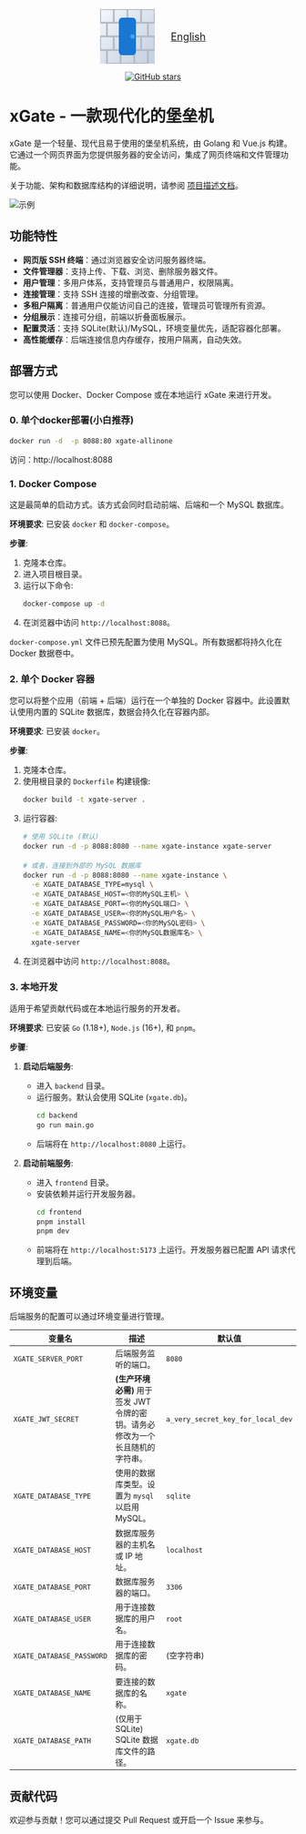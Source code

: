 <!-- xGate Logo + English Readme Link -->
<p align="center">
  <img src="frontend/public/xgate.svg" alt="xGate Logo" width="96" height="96" style="vertical-align:middle;">
  <a href="./readme_en.md" style="margin-left:24px; vertical-align:middle; font-size:18px;">English</a>
</p>

<p align="center">
  <a href="https://github.com/ipowerink/xgate-allinone/stargazers">
    <img src="https://img.shields.io/github/stars/ipowerink/xgate-allinone?style=social" alt="GitHub stars" />
  </a>
</p>

# xGate - 一款现代化的堡垒机

xGate 是一个轻量、现代且易于使用的堡垒机系统，由 Golang 和 Vue.js 构建。它通过一个网页界面为您提供服务器的安全访问，集成了网页终端和文件管理功能。

关于功能、架构和数据库结构的详细说明，请参阅 [项目描述文档](./doc/description.md)。

![示例](img/feature.png)

## 功能特性

- **网页版 SSH 终端**：通过浏览器安全访问服务器终端。
- **文件管理器**：支持上传、下载、浏览、删除服务器文件。
- **用户管理**：多用户体系，支持管理员与普通用户，权限隔离。
- **连接管理**：支持 SSH 连接的增删改查、分组管理。
- **多租户隔离**：普通用户仅能访问自己的连接，管理员可管理所有资源。
- **分组展示**：连接可分组，前端以折叠面板展示。
- **配置灵活**：支持 SQLite(默认)/MySQL，环境变量优先，适配容器化部署。
- **高性能缓存**：后端连接信息内存缓存，按用户隔离，自动失效。


## 部署方式

您可以使用 Docker、Docker Compose 或在本地运行 xGate 来进行开发。

### 0. 单个docker部署(小白推荐)
``` bash
docker run -d  -p 8088:80 xgate-allinone
```
访问：http://localhost:8088


### 1. Docker Compose 

这是最简单的启动方式。该方式会同时启动前端、后端和一个 MySQL 数据库。

**环境要求**: 已安装 `docker` 和 `docker-compose`。

**步骤**:
1. 克隆本仓库。
2. 进入项目根目录。
3. 运行以下命令:
   ```bash
   docker-compose up -d
   ```
4. 在浏览器中访问 `http://localhost:8088`。

`docker-compose.yml` 文件已预先配置为使用 MySQL。所有数据都将持久化在 Docker 数据卷中。

### 2. 单个 Docker 容器

您可以将整个应用（前端 + 后端）运行在一个单独的 Docker 容器中。此设置默认使用内置的 SQLite 数据库，数据会持久化在容器内部。

**环境要求**: 已安装 `docker`。

**步骤**:
1. 克隆本仓库。
2. 使用根目录的 `Dockerfile` 构建镜像:
   ```bash
   docker build -t xgate-server .
   ```
3. 运行容器:
   ```bash
   # 使用 SQLite (默认)
   docker run -d -p 8088:8080 --name xgate-instance xgate-server

   # 或者，连接到外部的 MySQL 数据库
   docker run -d -p 8088:8080 --name xgate-instance \
     -e XGATE_DATABASE_TYPE=mysql \
     -e XGATE_DATABASE_HOST=<你的MySQL主机> \
     -e XGATE_DATABASE_PORT=<你的MySQL端口> \
     -e XGATE_DATABASE_USER=<你的MySQL用户名> \
     -e XGATE_DATABASE_PASSWORD=<你的MySQL密码> \
     -e XGATE_DATABASE_NAME=<你的MySQL数据库名> \
     xgate-server
   ```
4. 在浏览器中访问 `http://localhost:8088`。

### 3. 本地开发

适用于希望贡献代码或在本地运行服务的开发者。

**环境要求**: 已安装 `Go` (1.18+), `Node.js` (16+), 和 `pnpm`。

**步骤**:
1. **启动后端服务**:
   - 进入 `backend` 目录。
   - 运行服务。默认会使用 SQLite (`xgate.db`)。
     ```bash
     cd backend
     go run main.go
     ```
   - 后端将在 `http://localhost:8080` 上运行。

2. **启动前端服务**:
   - 进入 `frontend` 目录。
   - 安装依赖并运行开发服务器。
     ```bash
     cd frontend
     pnpm install
     pnpm dev
     ```
   - 前端将在 `http://localhost:5173` 上运行。开发服务器已配置 API 请求代理到后端。

## 环境变量

后端服务的配置可以通过环境变量进行管理。

| 变量名                   | 描述                                                                | 默认值                             |
| ------------------------ | ------------------------------------------------------------------- | ---------------------------------- |
| `XGATE_SERVER_PORT`       | 后端服务监听的端口。                                                | `8080`                             |
| `XGATE_JWT_SECRET`        | **(生产环境必需)** 用于签发 JWT 令牌的密钥。请务必修改为一个长且随机的字符串。 | `a_very_secret_key_for_local_dev`  |
| `XGATE_DATABASE_TYPE`     | 使用的数据库类型。设置为 `mysql` 以启用 MySQL。                     | `sqlite`                           |
| `XGATE_DATABASE_HOST`     | 数据库服务器的主机名或 IP 地址。                                    | `localhost`                        |
| `XGATE_DATABASE_PORT`     | 数据库服务器的端口。                                                | `3306`                             |
| `XGATE_DATABASE_USER`     | 用于连接数据库的用户名。                                            | `root`                             |
| `XGATE_DATABASE_PASSWORD` | 用于连接数据库的密码。                                              | (空字符串)                         |
| `XGATE_DATABASE_NAME`     | 要连接的数据库的名称。                                              | `xgate`                             |
| `XGATE_DATABASE_PATH`     | (仅用于 SQLite) SQLite 数据库文件的路径。                           | `xgate.db`                          |

## 贡献代码

欢迎参与贡献！您可以通过提交 Pull Request 或开启一个 Issue 来参与。 